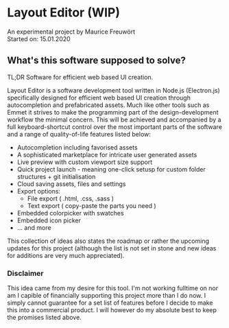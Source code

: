 # Layout Editor (WIP)
An experimental project by Maurice Freuwört  
Started on: 15.01.2020

## What's this software supposed to solve?
TL;DR Software for efficient web based UI creation.  

Layout Editor is a software development tool written in Node.js (Electron.js) specifically designed for efficient web based UI creation through autocompletion and prefabricated assets. Much like other tools such as Emmet it strives to make the programming part of the design-development workflow the minimal concern. This will be achieved and accompanied by a full keyboard-shortcut control over the most important parts of the software and a range of quality-of-life features listed below:
* Autocompletion including favorised assets
* A sophisticated marketplace for intricate user generated assets
* Live preview with custom viewport size support
* Quick project launch - meaning one-click setusp for custom folder structures + git initialisation
* Cloud saving assets, files and settings
* Export options:
    * File export ( .html, .css, .sass )
    * Text export ( copy-paste the parts you need )
* Embedded colorpicker with swatches
* Embedded icon picker
* ... and more

This collection of ideas also states the roadmap or rather the upcoming updates for this project (although the list is not set in stone and new ideas for additions are very much appreciated).

### Disclaimer
This idea came from my desire for this tool. I'm not working fulltime on nor am I capible of financially supporting this project more than I do now. I simply cannot guarantee for a set list of features before I decide to make this into a commercial product. I will however do my absolute best to keep the promises listed above.
